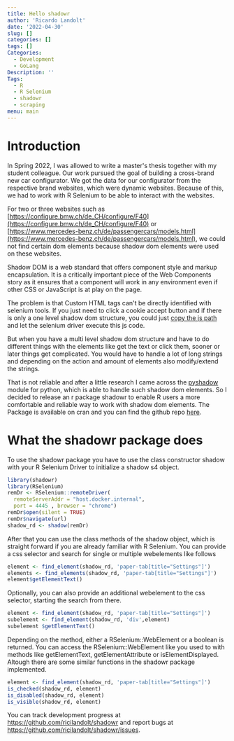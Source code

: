 ```yaml
---
title: Hello shadowr
author: 'Ricardo Landolt'
date: '2022-04-30'
slug: []
categories: []
tags: []
Categories:
  - Development
  - GoLang
Description: ''
Tags:
  - R
  - R Selenium
  - shadowr
  - scraping
menu: main
---
```






# Introduction

In Spring 2022, I was allowed to write a master's thesis together with my student colleague. Our work pursued the goal of building a cross-brand new car configurator. We got the data for our configurator from the respective brand websites, which were dynamic websites. Because of this, we had to work with R Selenium to be able to interact with the websites. 

For two or three websites such as [https://configure.bmw.ch/de_CH/configure/F40](https://configure.bmw.ch/de_CH/configure/F40) or [https://www.mercedes-benz.ch/de/passengercars/models.html](https://www.mercedes-benz.ch/de/passengercars/models.html), we could not find certain dom elements because shadow dom elements were used on these websites. 

Shadow DOM is a web standard that offers component style and markup encapsulation. It is a critically important piece of the Web Components story as it ensures that a component will work in any environment even if other CSS or JavaScript is at play on the page. 

The problem is that Custom HTML tags can't be directly identified with selenium tools. If you just need to click a cookie accept button and if there is only a one level shadow dom structure, you could just [copy the js path](https://umaar.com/dev-tips/185-copy-js-path/) and let the selenium driver execute this js code.

But when you have a multi level shadow dom structure and have to do different things with the elements like get the text or click them, sooner or later things get complicated. You would have to handle a lot of long strings and depending on the action and amount of elements also modify/extend the strings.  

That is not reliable and after a little research I came across the [pyshadow](https://pypi.org/project/pyshadow/) module for python, which is able to handle such shadow dom elements. So I decided to release an r package shadowr to enable R users a more comfortable and reliable way to work with shadow dom elements. The Package is available on cran and you can find the github repo [here](https://github.com/ricilandolt/shadowr).  

# What the shadowr package does 

To use the shadowr package you have to use the class constructor shadow with your R Selenium Driver to initialize a shadow s4 object.  


```r
library(shadowr) 
library(RSelenium) 
remDr <- RSelenium::remoteDriver( 
  remoteServerAddr = "host.docker.internal", 
  port = 4445 , browser = "chrome") 
remDr$open(silent = TRUE) 
remDr$navigate(url) 
shadow_rd <- shadow(remDr) 
```

After that you can use the class methods of the shadow object, which is straight forward if you are already familiar with R Selenium. You can provide a css selector and search for single or multiple webelements like follows 


```r
element <- find_element(shadow_rd, 'paper-tab[title="Settings"]') 
elements <- find_elements(shadow_rd, 'paper-tab[title="Settings"]') 
element$getElementText() 
```

Optionally, you can also provide an additional webelement to the css selector, starting the search from there. 


```r
element <- find_element(shadow_rd, 'paper-tab[title="Settings"]') 
subelement <- find_element(shadow_rd, 'div',element) 
subelement $getElementText() 
```

Depending on the method, either a RSelenium::WebElement or a boolean is returned. You can access the RSelenium::WebElement like you used to with methods like getElementText, getElementAttribute or isElementDisplayed. Altough there are some similar functions in the shadowr package implemented. 




```r
element <- find_element(shadow_rd, 'paper-tab[title="Settings"]') 
is_checked(shadow_rd, element) 
is_disabled(shadow_rd, element) 
is_visible(shadow_rd, element) 
```

You can track development progress at https://github.com/ricilandolt/shadowr and report bugs at https://github.com/ricilandolt/shadowr/issues. 


